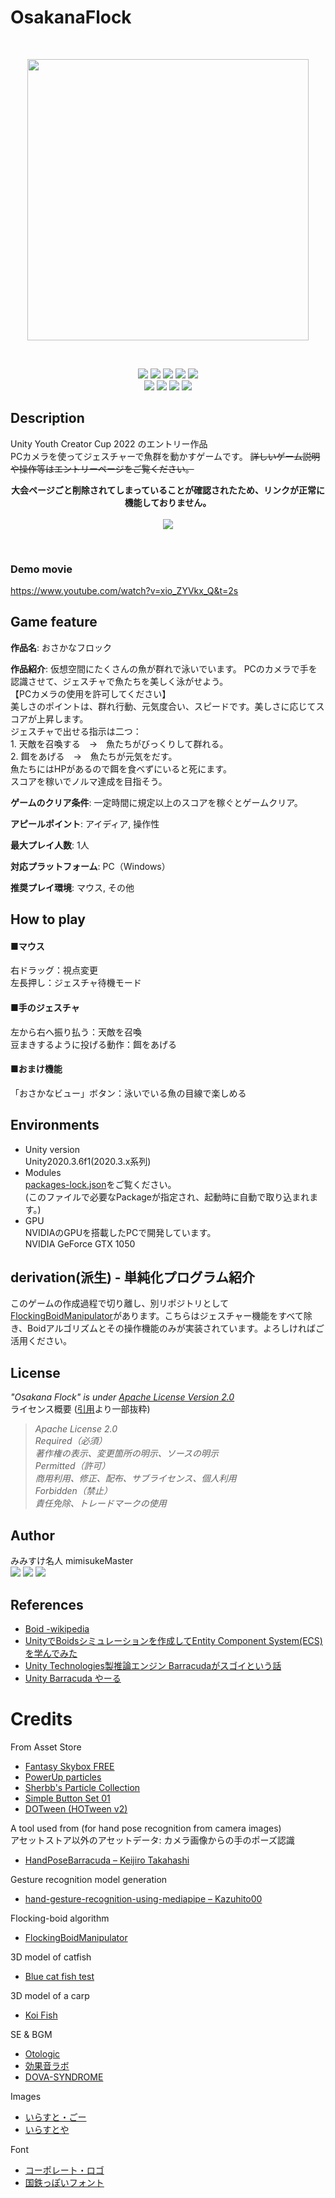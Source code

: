 # OsakanaFlock
<br><p align="center">
<img src="https://user-images.githubusercontent.com/81568941/188664081-43ba3a7b-7be9-4795-883f-4e51d3c2c28a.png" width="450px"></p>
<br><p align="center">
    <img src="https://img.shields.io/badge/build-passing-test.svg?&logo=github">
    [<img src="https://img.shields.io/github/stars/mimisukeMaster/OsakanaFlock?color=yellow&logo=github">](https://github.com/mimisukeMaster/OsakanaFlock/stargazers)
    [<img src="https://img.shields.io/badge/PRs-welcome-orange">](https://github.com/mimisukeMaster/OsakanaFlock/pulls)
    [<img  src="https://img.shields.io/hexpm/l/plug?color=red&logo=apache">](https://www.apache.org/licenses/)
    <img src="https://img.shields.io/badge/Unity%202020.x-made with-blue.svg?&logo=unity"><br>
    <img src="https://img.shields.io/badge/Windows-supported-succeess.svg?&logo=windows"> 
    <img src="https://img.shields.io/badge/WebGL-supported-succeess.svg?&logo=webgl">
    <img src="https://img.shields.io/github/repo-size/mimisukeMaster/OsakanaFlock?color=ff69b4">
    [<img src="https://img.shields.io/static/v1?logo=visualstudiocode&label=&message=Open%20in%20Visual%20Studio%20Code&labelColor=2c2c32&color=007acc&logoColor=007acc">](https://open.vscode.dev/mimisukeMaster/OsakanaFlock)
    </p>


## Description
Unity Youth Creator Cup 2022 のエントリー作品<br> 
PCカメラを使ってジェスチャーで魚群を動かすゲームです。
~~詳しいゲーム説明や操作等はエントリーページをご覧ください。~~
<br><p align="center">
**大会ページごと削除されてしまっていることが確認されたため、リンクが正常に機能しておりません。**
<br><br>
    [<img src="https://img.shields.io/badge/Unity Youth Creator Cup 2022-Osakana Flock-blue?style=for-the-badge&logo=unity">](https://uycc.unity3d.jp/entry/2022/154)
</p><br>

### Demo movie
https://www.youtube.com/watch?v=xio_ZYVkx_Q&t=2s

## Game feature
<p>
    <b>作品名</b>: おさかなフロック
</p>
<p>
    <b>作品紹介</b>: 仮想空間にたくさんの魚が群れで泳いでいます。
    PCのカメラで手を認識させて、ジェスチャで魚たちを美しく泳がせよう。<br>
    【PCカメラの使用を許可してください】<br>
    美しさのポイントは、群れ行動、元気度合い、スピードです。美しさに応じてスコアが上昇します。<br>
    ジェスチャで出せる指示は二つ：<br>
    1. 天敵を召喚する　→　魚たちがびっくりして群れる。<br>
    2. 餌をあげる　→　魚たちが元気をだす。<br>
    魚たちにはHPがあるので餌を食べずにいると死にます。<br>
    スコアを稼いでノルマ達成を目指そう。
</p>
<p>
    <b>ゲームのクリア条件</b>: 一定時間に規定以上のスコアを稼ぐとゲームクリア。
</p>
<p>
    <b>アピールポイント</b>: アイディア, 操作性
</p>
<p>
    <b>最大プレイ人数</b>: 1人
</p>
<p>
    <b>対応プラットフォーム</b>: PC（Windows）
</p>
<p>
    <b>推奨プレイ環境</b>: マウス, その他
</p>

## How to play
#### ■マウス
右ドラッグ：視点変更<br>
左長押し：ジェスチャ待機モード<br>

#### ■手のジェスチャ
左から右へ振り払う：天敵を召喚<br>
豆まきするように投げる動作：餌をあげる<br>

#### ■おまけ機能<br>
「おさかなビュー」ボタン：泳いでいる魚の目線で楽しめる<br>

## Environments
- Unity version<br>
Unity2020.3.6f1(2020.3.x系列)
- Modules <br>
[packages-lock.json](Packages/packages-lock.json)をご覧ください。<br>
(このファイルで必要なPackageが指定され、起動時に自動で取り込まれます。)
- GPU<br>
NVIDIAのGPUを搭載したPCで開発しています。<br>
NVIDIA GeForce GTX 1050

## derivation(派生) - 単純化プログラム紹介
このゲームの作成過程で切り離し、別リポジトリとして[FlockingBoidManipulator](https://github.com/mimisukeMaster/FlockingBoidManipulator)があります。こちらはジェスチャー機能をすべて除き、Boidアルゴリズムとその操作機能のみが実装されています。よろしければご活用ください。

## License 
*"Osakana Flock" is under [Apache License Version 2.0](https://www.apache.org/licenses/)*<br>
ライセンス概要 ([引用](https://coliss.com/articles/build-websites/operation/work/choose-a-license-by-github.html)より一部抜粋)<br>
> *Apache License 2.0<br>
  Required（必須）<br>
  著作権の表示、変更箇所の明示、ソースの明示<br>
  Permitted（許可）<br>
  商用利用、修正、配布、サブライセンス、個人利用<br>
  Forbidden（禁止）<br>
  責任免除、トレードマークの使用*<br>

## Author
みみすけ名人 mimisukeMaster <br>
[<img src="https://img.shields.io/badge/-Twitter-%231DA1F2.svg?&style=flat-square&logo=twitter&logoColor=white">](https://twitter.com/mimisukeMaster)
[<img src="https://img.shields.io/badge/-ArtStation-artstation.svg?&style=flat-square&logo=artstation&logoColor=blue&color=gray">](https://www.artstation.com/mimisukemaster)
[<img src="https://img.shields.io/badge/-Youtube-youtube.svg?&style=flat-square&logo=youtube&logoColor=white&color=red">](https://www.youtube.com/channel/UCWnmp8t4GJzcjBxhtgo9rKQ)
## References
- [Boid -wikipedia](https://ja.m.wikipedia.org/wiki/%E3%83%9C%E3%82%A4%E3%83%89_(%E4%BA%BA%E5%B7%A5%E7%94%9F%E5%91%BD))<br>
- [UnityでBoidsシミュレーションを作成してEntity Component System(ECS)を学んでみた](https://www.google.com/amp/s/tips.hecomi.com/entry/2018/12/23/200817%3famp=1)<br>
- [Unity Technologies製推論エンジン Barracudaがスゴイという話](https://qiita.com/highno_RQ/items/478e1145f0eb868c0f2e)<br>
- [Unity Barracuda やーる](https://qiita.com/SatoshiGachiFujimoto/items/739f5986f65c0d7465f0)

# Credits
From Asset Store<br>
- [Fantasy Skybox FREE](https://assetstore.unity.com/packages/2d/textures-materials/sky/fantasy-skybox-free-18353)
- [PowerUp particles](https://assetstore.unity.com/packages/vfx/particles/powerup-particles-16458)
- [Sherbb's Particle Collection](https://assetstore.unity.com/packages/vfx/particles/sherbb-s-particle-collection-170798)
- [Simple Button Set 01](https://assetstore.unity.com/packages/2d/gui/icons/simple-button-set-01-153979)
- [DOTween (HOTween v2)](https://assetstore.unity.com/packages/tools/animation/dotween-hotween-v2-27676)

A tool used from (for hand pose recognition from camera images)<br>
アセットストア以外のアセットデータ: カメラ画像からの手のポーズ認識
- [HandPoseBarracuda – Keijiro Takahashi](https://github.com/keijiro/HandPoseBarracuda)

Gesture recognition model generation<br>
- [hand-gesture-recognition-using-mediapipe – Kazuhito00](https://github.com/mimisukeMaster/hand-gesture-recognition-using-mediapipe)

Flocking-boid algorithm<br>
- [FlockingBoidManipulator](https://github.com/mimisukeMaster/FlockingBoidManipulator)

3D model of catfish<br>
- [Blue cat fish test](https://sketchfab.com/3d-models/blue-cat-fish-test-9908dcd44f41477f8504d0590de726af)

3D model of a carp<br>
- [Koi Fish](https://sketchfab.com/3d-models/koi-fish-8ffded4f28514e439ea0a26d28c1852a)

SE & BGM<br>
- [Otologic](https://otologic.jp/)
- [効果音ラボ](https://soundeffect-lab.info/)
- [DOVA-SYNDROME](https://dova-s.jp/)

Images<br>
- [いらすと・ごー](https://illustgo.com/)
- [いらすとや](https://www.irasutoya.com/)

Font<br>
- [コーポレート・ロゴ](https://logotype.jp/corporate-logo-font-dl.html)
- [国鉄っぽいフォント](http://tabi-mo.travel.coocan.jp/font.htm)
